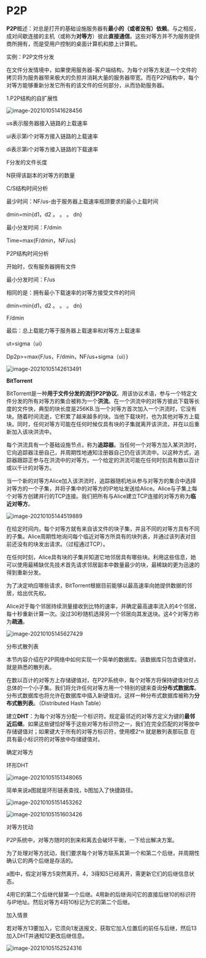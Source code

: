 # P2P

**P2P**概述：对总是打开的基础设施服务器有**最小的（或者没有）依赖**。与之相反，成对间歇连接的主机（或称为**对等方**）彼此**直接通信**。这些对等方并不为服务提供商所拥有，而是受用户控制的桌面计算机和膝上计算机。





实例：P2P文件分发

  在文件分发情境中，如果使用服务器-客户端结构，为每个对等方发送一个文件的拷贝将为服务器带来极大的负担并消耗大量的服务器带宽。而在P2P结构中，每个对等方能够重新分发它所有的该文件的任何部分，从而协助服务器。

   

  1.P2P结构的自扩展性



![image-20210105141628456](C:\Users\Jonny\AppData\Roaming\Typora\typora-user-images\image-20210105141628456.png)

us表示服务器接入链路的上载速率

ui表示第i个对等方接入链路的上载速率

di表示第i个对等方接入链路的下载速率

F分发的文件长度

N获得该副本的对等方的数量



C/S结构时间分析

最少时间：NF/us-由于服务器上载速率瓶颈要求的最小上载时间

dmin=min{d1，d2 。 。 。 dn}

最小分发时间：F/dmin

Time=max{F/dmin，NF/us}



P2P结构时间分析

开始时，仅有服务器拥有文件

最小分发时间：F/us

相同的是：拥有最小下载速率的对等方接受文件的时间

dmin=min{d1，d2 。 。 。 dn}

F/dmin

最后：总上载能力等于服务器上载速率和对等方上载速率

ut=sigma（ui）

Dp2p>=max{F/us，F/dmin，NF/us+sigma（ui）}

![image-20210105142613491](C:\Users\Jonny\AppData\Roaming\Typora\typora-user-images\image-20210105142613491.png)





**BitTorrent**

BitTorrent是一种**用于文件分发的流行P2P协议**。用该协议术语，参与一个特定文件分发的所有对等方的集合被称为一个**洪流**。在一个洪流中的对等方彼此下载等长度的文件快，典型的块长度是256KB.当一个对等方首次加入一个洪流时，它没有块。随着时间流逝，它积累了越来越多的块。当他下载块时，也为其他对等方上载块。同时，任何对等方可能在任何时候仅具有块的子集就离开该洪流，并在以后重新加入该块洪流中。

每个洪流具有一个基础设施节点，称为**追踪器**。当任何一个对等方加入某洪流时，它向追踪器注册自己，并周期性地通知注册器自己仍在该洪流中。以这种方式，追踪器跟踪正参与在洪流中的对等方。一个给定的洪流可能在任何时刻具有数以百计或以千计的对等方。

当一个新的对等方Alice加入该洪流时，追踪器随机地从参与对等方的集合中选择对等方的一个子集，并将子集中的对等方的IP地址发送给Alice。Alice与子集上每个对等方创建并行的TCP连接。我们把所有与Alice建立TCP连接的对等方称为**临近对等方**。

![image-20210105144519889](C:\Users\Jonny\AppData\Roaming\Typora\typora-user-images\image-20210105144519889.png)

在给定时间内，每个对等方就有来自该文件的块子集，并且不同的对等方具有不同的子集。Alice周期性地询问每个临近对等方所具有的块列表，并通过该列表对目前还没有的块发出请求。（过程通过TCP）。

在任何时刻，Alice具有块的子集并知道它地邻居具有哪些块。利用这些信息，她可以使用最稀缺优先技术首先请求邻居副本中数量最少的块，最稀缺的更为迅速的得到重新分发。

为了决定响应哪些请求，BitTorrent根据目前能够以最高速率向她提供数据的邻居，给出优先权。

Alice对于每个邻居持续测量接收到比特的速率，并确定最高速率流入的4个邻居，每十秒重新计算一次。没过30秒随机选择另一个邻居向其发送块。这4个对等方称为**疏通**。

![image-20210105145627429](C:\Users\Jonny\AppData\Roaming\Typora\typora-user-images\image-20210105145627429.png)





分布式散列表

  本节内容介绍在P2P网络中如何实现一个简单的数据库。该数据库只包含键值对，就是熟悉的散列表。



在数以百计的对等方上存储键值对，在P2P系统中，每个对等方将保持键值对仅占总体的一个小子集。我们将允许任何对等方用一个特别的键来查询**分布式数据库**。分布式数据库也将允许在数据库中插入新键值对。这样一种分布式数据库被称为**分布式散列表**。（Distributed Hash Table）



建立**DHT**：为每个对等方分配一个标识符。规定最邻近的对等方定义为键的**最邻近后继**。如果这些键恰好等于这些对等方标识符之一，我们在完全匹配的对等放中存储键值对；如果键大于所有的对等方标识符，使用模2^n 就是散列表那玩意 在具有最小标识符的对等放中存储键值对。

确定对等方



环形DHT

![image-20210105151348065](C:\Users\Jonny\AppData\Roaming\Typora\typora-user-images\image-20210105151348065.png)

简单来说a图就是环形链表查找，b图加入了快捷路径。

![image-20210105151453262](C:\Users\Jonny\AppData\Roaming\Typora\typora-user-images\image-20210105151453262.png)

![image-20210105151603426](C:\Users\Jonny\AppData\Roaming\Typora\typora-user-images\image-20210105151603426.png)





对等方扰动

  P2P系统中，对等方随时的到来和离去会破环平衡，一下给出解决方案。

为了处理对等方扰动，我们要求每个对等方联系其第一个和第二个后继，并周期性确认它的两个后继是存活的。

a图中，假定对等方5突然离开。4，3得知5已经离开，需更新它们的后继信息状态。

4用它的第二个后继代替第一个后继。4用新的后继询问它的直接后继10的标识符与IP地址。然后对等方4将10标记为它的第二个后继。



加入情景

  若对等方13要加入，它须向1发送报文，获取它加入位置后的前任与后继，然后13加入DHT并通知12更改后继信息。

![image-20210105152524316](C:\Users\Jonny\AppData\Roaming\Typora\typora-user-images\image-20210105152524316.png)